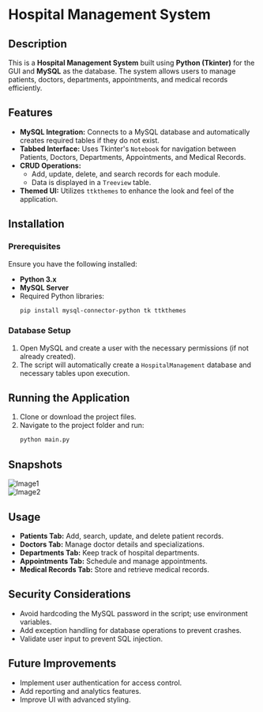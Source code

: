 # Hospital Management System

## Description
This is a **Hospital Management System** built using **Python (Tkinter)** for the GUI and **MySQL** as the database. The system allows users to manage patients, doctors, departments, appointments, and medical records efficiently.

## Features
- **MySQL Integration:** Connects to a MySQL database and automatically creates required tables if they do not exist.
- **Tabbed Interface:** Uses Tkinter's `Notebook` for navigation between Patients, Doctors, Departments, Appointments, and Medical Records.
- **CRUD Operations:**
  - Add, update, delete, and search records for each module.
  - Data is displayed in a `Treeview` table.
- **Themed UI:** Utilizes `ttkthemes` to enhance the look and feel of the application.

## Installation
### Prerequisites
Ensure you have the following installed:
- **Python 3.x**
- **MySQL Server**
- Required Python libraries:
  ```sh
  pip install mysql-connector-python tk ttkthemes
  ```

### Database Setup
1. Open MySQL and create a user with the necessary permissions (if not already created).
2. The script will automatically create a `HospitalManagement` database and necessary tables upon execution.

## Running the Application
1. Clone or download the project files.
2. Navigate to the project folder and run:
   ```sh
   python main.py
   ```
## Snapshots

![Image1]("Image2.png")  
![Image2]("Image1.png")  

## Usage
- **Patients Tab:** Add, search, update, and delete patient records.
- **Doctors Tab:** Manage doctor details and specializations.
- **Departments Tab:** Keep track of hospital departments.
- **Appointments Tab:** Schedule and manage appointments.
- **Medical Records Tab:** Store and retrieve medical records.

## Security Considerations
- Avoid hardcoding the MySQL password in the script; use environment variables.
- Add exception handling for database operations to prevent crashes.
- Validate user input to prevent SQL injection.

## Future Improvements
- Implement user authentication for access control.
- Add reporting and analytics features.
- Improve UI with advanced styling.



